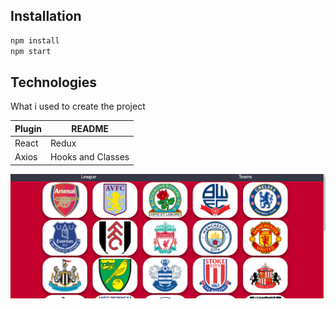 ## Installation
```sh
npm install
npm start
```
## Technologies

What i used to create the project

| Plugin | README |
| ------ | ------ |
| React | Redux |
| Axios | Hooks and Classes |



![screen](https://github.com/gonnagetapower/fb-task/raw/master/src/assets/Screenshots/TeamPage.png)
